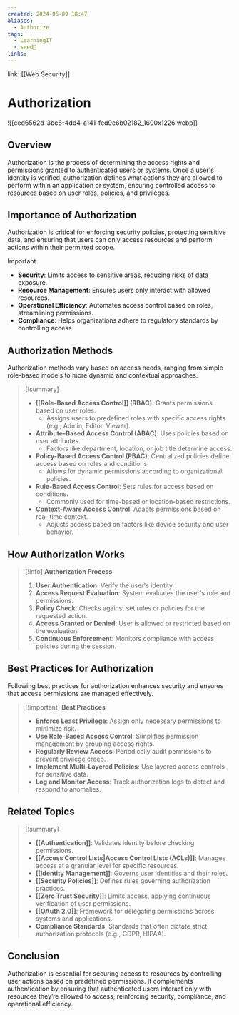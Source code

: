 ```yaml
---
created: 2024-05-09 18:47
aliases:
  - Authorize
tags:
  - LearningIT
  - seed🌱
links:
---
```


link: [[Web Security]]

# Authorization
![[ced6562d-3be6-4dd4-a141-fed9e6b02182_1600x1226.webp]]

## Overview

Authorization is the process of determining the access rights and permissions granted to authenticated users or systems. Once a user's identity is verified, authorization defines what actions they are allowed to perform within an application or system, ensuring controlled access to resources based on user roles, policies, and privileges.

## Importance of Authorization

Authorization is critical for enforcing security policies, protecting sensitive data, and ensuring that users can only access resources and perform actions within their permitted scope.

> [!important]
> 
> - **Security**: Limits access to sensitive areas, reducing risks of data exposure.
> - **Resource Management**: Ensures users only interact with allowed resources.
> - **Operational Efficiency**: Automates access control based on roles, streamlining permissions.
> - **Compliance**: Helps organizations adhere to regulatory standards by controlling access.

## Authorization Methods

Authorization methods vary based on access needs, ranging from simple role-based models to more dynamic and contextual approaches.

> [!summary]
> 
> - **[[Role-Based Access Control]] (RBAC)**: Grants permissions based on user roles.
>     - Assigns users to predefined roles with specific access rights (e.g., Admin, Editor, Viewer).
> - **Attribute-Based Access Control (ABAC)**: Uses policies based on user attributes.
>     - Factors like department, location, or job title determine access.
> - **Policy-Based Access Control (PBAC)**: Centralized policies define access based on roles and conditions.
>     - Allows for dynamic permissions according to organizational policies.
> - **Rule-Based Access Control**: Sets rules for access based on conditions.
>     - Commonly used for time-based or location-based restrictions.
> - **Context-Aware Access Control**: Adapts permissions based on real-time context.
>     - Adjusts access based on factors like device security and user behavior.

## How Authorization Works

> [!info] **Authorization Process**
> 
> 1. **User Authentication**: Verify the user's identity.
> 2. **Access Request Evaluation**: System evaluates the user's role and permissions.
> 3. **Policy Check**: Checks against set rules or policies for the requested action.
> 4. **Access Granted or Denied**: User is allowed or restricted based on the evaluation.
> 5. **Continuous Enforcement**: Monitors compliance with access policies during the session.

## Best Practices for Authorization

Following best practices for authorization enhances security and ensures that access permissions are managed effectively.

> [!important] **Best Practices**
> 
> - **Enforce Least Privilege**: Assign only necessary permissions to minimize risk.
> - **Use Role-Based Access Control**: Simplifies permission management by grouping access rights.
> - **Regularly Review Access**: Periodically audit permissions to prevent privilege creep.
> - **Implement Multi-Layered Policies**: Use layered access controls for sensitive data.
> - **Log and Monitor Access**: Track authorization logs to detect and respond to anomalies.

## Related Topics

> [!summary]
> 
> - **[[Authentication]]**: Validates identity before checking permissions.
> - **[[Access Control Lists|Access Control Lists (ACLs)]]**: Manages access at a granular level for specific resources.
> - **[[Identity Management]]**: Governs user identities and their roles.
> - **[[Security Policies]]**: Defines rules governing authorization practices.
> - **[[Zero Trust Security]]**: Limits access, applying continuous verification of user permissions.
> - **[[OAuth 2.0]]**: Framework for delegating permissions across systems and applications.
> - **Compliance Standards**: Standards that often dictate strict authorization protocols (e.g., GDPR, HIPAA).

## Conclusion

Authorization is essential for securing access to resources by controlling user actions based on predefined permissions. It complements authentication by ensuring that authenticated users interact only with resources they’re allowed to access, reinforcing security, compliance, and operational efficiency.
